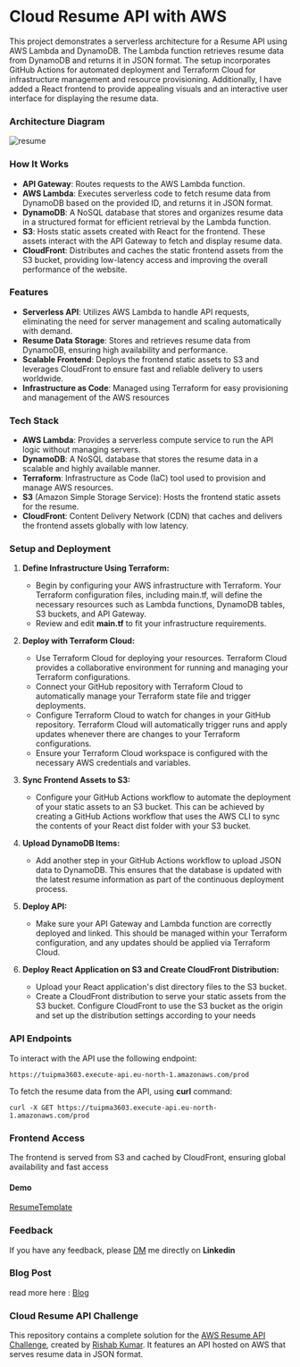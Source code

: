 # Cloud Resume API with AWS
This project demonstrates a serverless architecture for a Resume API using AWS Lambda and DynamoDB. The Lambda function retrieves resume data from DynamoDB and returns it in JSON format. The setup incorporates GitHub Actions for automated deployment and Terraform Cloud for infrastructure management and resource provisioning. Additionally, I have added a React frontend  to provide appealing visuals and an interactive user interface for displaying the resume data.

### Architecture Diagram
![resume](https://github.com/user-attachments/assets/cb8f162f-7af3-49fa-bf17-9be054d50e3c)


### How It Works
- **API Gateway**: Routes requests to the AWS Lambda function.
- **AWS Lambda**: Executes serverless code to fetch resume data from DynamoDB based on the provided ID, and returns it in JSON format.
- **DynamoDB**: A NoSQL database that stores and organizes resume data in a structured format for efficient retrieval by the Lambda function.
- **S3**: Hosts static assets created with React for the frontend. These assets interact with the API Gateway to fetch and display resume data.
- **CloudFront**: Distributes and caches the static frontend assets from the S3 bucket, providing low-latency access and improving the overall performance of the website.

### Features
- **Serverless API**: Utilizes AWS Lambda to handle API requests, eliminating the need for server management and scaling automatically with demand.
- **Resume Data Storage**: Stores and retrieves resume data from DynamoDB, ensuring high availability and performance.
- **Scalable Frontend**: Deploys the frontend static assets to S3 and leverages CloudFront to ensure fast and reliable delivery to users worldwide.
- **Infrastructure as Code**: Managed using Terraform for easy provisioning and management of the AWS resources

### Tech Stack
- **AWS Lambda**: Provides a serverless compute service to run the API logic without managing servers.
- **DynamoDB**: A NoSQL database that stores the resume data in a scalable and highly available manner.
- **Terraform**: Infrastructure as Code (IaC) tool used to provision and manage AWS resources.
- **S3** (Amazon Simple Storage Service): Hosts the frontend static assets for the resume.
- **CloudFront**: Content Delivery Network (CDN) that caches and delivers the frontend assets globally with low latency.

### Setup and Deployment
1. **Define Infrastructure Using Terraform:**
    - Begin by configuring your AWS infrastructure with Terraform. Your Terraform configuration files, including main.tf, will define the necessary resources such as Lambda functions, DynamoDB 
      tables, S3 buckets, and API Gateway.
    - Review and edit **main.tf** to fit your infrastructure requirements.
2. **Deploy with Terraform Cloud:**
   - Use Terraform Cloud for deploying your resources. Terraform Cloud provides a collaborative environment for running and managing your Terraform configurations.
   - Connect your GitHub repository with Terraform Cloud to automatically manage your Terraform state file and trigger deployments.
   - Configure Terraform Cloud to watch for changes in your GitHub repository. Terraform Cloud will automatically trigger runs and apply updates whenever there are changes to your Terraform configurations.
   - Ensure your Terraform Cloud workspace is configured with the necessary AWS credentials and variables.
3. **Sync Frontend Assets to S3:**
   - Configure your GitHub Actions workflow to automate the deployment of your static assets to an S3 bucket. This can be achieved by creating a GitHub Actions workflow that uses the AWS CLI to sync the contents of your React dist folder with your S3 bucket.

4. **Upload DynamoDB Items:**
   - Add another step in your GitHub Actions workflow to upload JSON data to DynamoDB. This ensures that the database is updated with the latest resume information as part of the continuous deployment process.
5. **Deploy API:**
   - Make sure your API Gateway and Lambda function are correctly deployed and linked. This should be managed within your Terraform configuration, and any updates should be applied via Terraform Cloud.
6. **Deploy React Application on S3 and Create CloudFront Distribution:**
   - Upload your React application's dist directory files to the S3 bucket.
   - Create a CloudFront distribution to serve your static assets from the S3 bucket. Configure CloudFront to use the S3 bucket as the origin and set up the distribution settings according to your needs
### API Endpoints
To  interact with the API use the following endpoint:
```
https://tuipma3603.execute-api.eu-north-1.amazonaws.com/prod
```
To fetch the resume data from the API, using **curl** command:
```
curl -X GET https://tuipma3603.execute-api.eu-north-1.amazonaws.com/prod
```
### Frontend Access
The frontend is served from S3 and cached by CloudFront, ensuring global availability and fast access
#### Demo
[ResumeTemplate](https://d1mnfk26f2dvgk.cloudfront.net/)
### Feedback
If you have any feedback, please [DM](https://www.linkedin.com/in/zablon-oigo-ba4268234/) me directly on **Linkedin**
### Blog Post
read more here : [Blog](https://dev.to/zablonoigo/transform-your-cloud-skills-a-hands-on-guide-to-building-a-serverless-resume-application-4i7d)
### Cloud Resume API Challenge
This repository contains a complete solution for the [AWS Resume API Challenge](https://cloudresumeapi.dev/aws/), created by [Rishab Kumar](https://github.com/rishabkumar7). It features an API hosted on AWS that serves resume data in JSON format.
